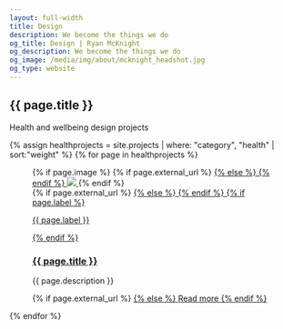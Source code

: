 ```yaml
---
layout: full-width
title: Design
description: We become the things we do
og_title: Design | Ryan McKnight
og_description: We become the things we do
og_image: /media/img/about/mcknight_headshot.jpg
og_type: website
---
```

<section class="grid page-header">
	<div class="full-width">
		<h1>{{ page.title }}</h1>
		<p>Health and wellbeing design projects</p>
	</div>
</section>

<section class="stripe-section-2">
	<section class="grid-wrapper tiles">
		{% assign healthprojects = site.projects | where: "category", "health" | sort:"weight" %}
		{% for page in healthprojects %}
		<article>
			<figure>
				{% if page.image %}
				{% if page.external_url %}
				<a href="{{ page.external_url }}">
				{% else %}
				<a href="{{ page.url }}">
				{% endif %}
				<img src="{{ page.image }}" />
				</a>
				{% endif %}
				<figcaption>
					{% if page.external_url %}
					<a href="{{ page.external_url }}">
					{% else %}
					<a href="{{ page.url }}">
					{% endif %}
					{% if page.label %}
					<p class="label">{{ page.label }}</p>
					{% endif %}
					<h3>
						{{ page.title }}
					</h3>
					</a>
					<p>
					{{ page.description }}
					</p>
					<p>
					{% if page.external_url %}
					<a href="{{ page.external_url }}">
					{% else %}
					<a href="{{ page.url }}">
					Read more
					{% endif %}
					</a>
					</p>
				</figcaption>
			</figure>
		</article>
		{% endfor %}
	</section>
</section>
<!--
<section class="grid-wrapper tiles">
	{% assign spaceprojects = site.projects | where: "category", "space" | sort:"weight" %}
	{% for page in spaceprojects %}
	<article>
		<figure>
			{% if page.image %}
			{% if page.external_url %}
			<a href="{{ page.external_url }}">
			{% else %}
			<a href="{{ page.url }}">
			{% endif %}
			<img src="{{ page.image }}" />
			</a>
			{% endif %}
			<figcaption>
				{% if page.external_url %}
				<a href="{{ page.external_url }}">
				{% else %}
				<a href="{{ page.url }}">
				{% endif %}
				{% if page.label %}
				<p class="label">{{ page.label }}</p>
				{% endif %}
				<h3>
					{{ page.title }}
				</h3>
				</a>
				<p>
				{{ page.description }}
				</p>
				<p>
				{% if page.external_url %}
				<a href="{{ page.external_url }}">
				{% else %}
				<a href="{{ page.url }}">
				Read more
				{% endif %}
				</a>
				</p>
			</figcaption>
		</figure>
	</article>
	{% endfor %}
</section>-->